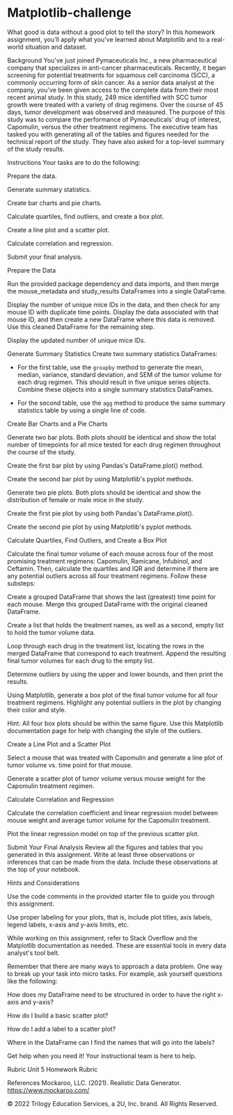 # Matplotlib-challenge
What good is data without a good plot to tell the story?
In this homework assignment, you’ll apply what you've learned about Matplotlib and to a real-world situation and dataset.

Background
You've just  joined Pymaceuticals Inc., a new pharmaceutical company that specializes in anti-cancer pharmaceuticals. Recently, it began screening for potential treatments for squamous cell carcinoma (SCC), a commonly occurring form of skin cancer.
As a senior data analyst at the company, you've been given access to the complete data from their most recent animal study. In this study, 249 mice identified with SCC tumor growth were treated with a variety of drug regimens. Over the course of 45 days, tumor development was observed and measured. The purpose of this study was to compare the performance of Pymaceuticals' drug of interest, Capomulin, versus the other treatment regimens.
The executive team has tasked you with generating all of the tables and figures needed for the technical report of the study. They have also asked for a top-level summary of the study results.

Instructions
Your tasks are to do the following:


Prepare the data.


Generate summary statistics.


Create bar charts and pie charts.


Calculate quartiles, find outliers, and create a box plot.


Create a line plot and a scatter plot.


Calculate correlation and regression.


Submit your final analysis.



Prepare the Data


Run the provided package dependency and data imports, and then merge the mouse_metadata and study_results DataFrames into a single DataFrame.


Display the number of unique mice IDs in the data, and then check for any mouse ID with duplicate time points. Display the data associated with that mouse ID, and then create a new DataFrame where this data is removed. Use this cleaned DataFrame for the remaining step.


Display the updated number of unique mice IDs.



Generate Summary Statistics
Create two summary statistics DataFrames:

* For the first table, use the `groupby` method to generate the mean, median, variance, standard deviation, and SEM of the tumor volume for each drug regimen. This should result in five unique series objects. Combine these objects into a single summary statistics DataFrames.

* For the second table, use the `agg` method to produce the same summary statistics table by using a single line of code.



Create Bar Charts and a Pie Charts


Generate two bar plots. Both plots should be identical and show the total number of timepoints for all mice tested for each drug regimen throughout the course of the study.


Create the first bar plot by using Pandas's DataFrame.plot() method.


Create the second bar plot by using Matplotlib's pyplot methods.




Generate two pie plots. Both plots should be identical and show the distribution of female or male mice in the study.


Create the first pie plot by using both Pandas's DataFrame.plot().


Create the second pie plot by using Matplotlib's pyplot methods.





Calculate Quartiles, Find Outliers, and Create a Box Plot


Calculate the final tumor volume of each mouse across four of the most promising treatment regimens: Capomulin, Ramicane, Infubinol, and Ceftamin. Then, calculate the quartiles and IQR and determine if there are any potential outliers across all four treatment regimens. Follow these substeps:


Create a grouped DataFrame that shows the last (greatest) time point for each mouse. Merge this grouped DataFrame with the original cleaned DataFrame.


Create a list that holds the treatment names, as well as a second, empty list to hold the tumor volume data.


Loop through each drug in the treatment list, locating the rows in the merged DataFrame that correspond to each treatment. Append the resulting final tumor volumes for each drug to the empty list.


Determine outliers by using the upper and lower bounds, and then print the results.




Using Matplotlib, generate a box plot of the final tumor volume for all four treatment regimens. Highlight any potential outliers in the plot by changing their color and style.


Hint: All four box plots should be within the same figure. Use this Matplotlib documentation page for help with changing the style of the outliers.

Create a Line Plot and a Scatter Plot


Select a mouse that was treated with Capomulin and generate a line plot of tumor volume vs. time point for that mouse.


Generate a scatter plot of tumor volume versus mouse weight for the Capomulin treatment regimen.



Calculate Correlation and Regression


Calculate the correlation coefficient and linear regression model between mouse weight and average tumor volume for the Capomulin treatment.


Plot the linear regression model on top of the previous scatter plot.



Submit Your Final Analysis
Review all the figures and tables that you generated in this assignment. Write at least three observations or inferences that can be made from the data. Include these observations at the top of your notebook.

Hints and Considerations


Use the code comments in the provided starter file to guide you through this assignment.


Use proper labeling for your plots, that is, include plot titles, axis labels, legend labels, x-axis and y-axis limits, etc.


While working on this assignment, refer to Stack Overflow and the Matplotlib documentation as needed. These are essential tools in every data analyst's tool belt.


Remember that there are many ways to approach a data problem. One way to break up your task into micro tasks. For example, ask yourself questions like the following:


How does my DataFrame need to be structured in order to have the right x-axis and y-axis?


How do I build a basic scatter plot?


How do I add a label to a scatter plot?


Where in the DataFrame can I find the names that will go into the labels?




Get help when you need it! Your instructional team is here to help.



Rubric
Unit 5 Homework Rubric


References
Mockaroo, LLC. (2021). Realistic Data Generator. https://www.mockaroo.com/

© 2022 Trilogy Education Services, a 2U, Inc. brand. All Rights Reserved.
